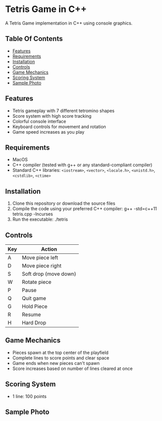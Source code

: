 
# Tetris Game in C++

A  Tetris Game implementation in C++ using console graphics.

## Table Of Contents
- [Features](#Features)
- [Requirements](#Requirements)
- [Installation](#Installation)
- [Controls](#Controls)
- [Game Mechanics](#Game-Mechanics)
- [Scoring System](#Scoring-System)
- [Sample Photo](#Sample-Photo)

## Features

- Tetris gameplay with 7 different tetromino shapes
- Score system with high score tracking
- Colorful console interface
- Keyboard controls for movement and rotation
- Game speed increases as you play

## Requirements

- MacOS
- C++ compiler (tested with g++ or any standard-compliant compiler)
- Standard C++ libraries: `<iostream>`, `<vector>`, `<locale.h>`, `<unistd.h>`, `<cstdlib>`, `<ctime>`

## Installation

1. Clone this repository or download the source files
2. Compile the code using your preferred C++ compiler: g++ -std=c++11 tetris.cpp -lncurses
3. Run the executable: ./tetris


## Controls

| Key          | Action               |
|--------------|----------------------|
|       A      | Move piece left      |
|       D      | Move piece right     |
|       S      | Soft drop (move down)|
|       W      | Rotate piece         |
|       P      | Pause                |
|       Q      | Quit game            |
|       G      | Hold Piece           |
|       R      | Resume               |
|       H      | Hard Drop            |

## Game Mechanics

- Pieces spawn at the top center of the playfield
- Complete lines to score points and clear space
- Game ends when new pieces can't spawn
- Score increases based on number of lines cleared at once

## Scoring System

- 1 line: 100 points

## Sample Photo 




